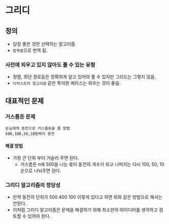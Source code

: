 # 그리디

## 정의

* 당장 좋은 것만 선택하는 알고리즘
* `탐욕법`으로 번역 됨.

### 사전에 외우고 있지 않아도 풀 수 있는 유형

* 정렬, 최단 경로등은 정확하게 알고 있어야 풀 수 있지만 그리드는 그렇지 않음.
* `다익스트라 알고리즘` 같은 특이한 케이스는 외우는 것이 좋음.

## 대표적인 문제

### 거스름돈 문제

```text
손님에게 동전으로 거스름돈을 줄 방법
500,100,50,10원짜리 동전
```

#### 해결 방법

* 가장 큰 단위 부터 거슬러 주면 된다.
  * 거스름돈 n에 500을 나눈 몫이 동전의 개수가 되고 나머지는 다시 100, 50, 10 순으로 나눠주면 된다.

### 그리디 알고리즘의 정당성

* 만약 동전의 단위가 500 400 100 이렇게 있다고 하면 위와 같은 방법으로 해서는 안된다.
* 이처럼 그리디 알고리즘은 문제을 해결하기 위해 최소한의 아이디어를 생각하고 검토할 수 있어야 한다.

